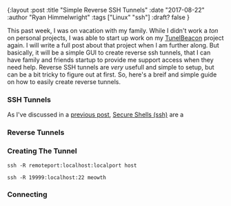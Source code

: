 {:layout :post
:title  "Simple Reverse SSH Tunnels"
:date "2017-08-22"
:author "Ryan Himmelwright"
:tags ["Linux" "ssh"]
:draft? false
}

This past week, I was on vacation with my family. While I didn't work a *ton* on personal projects, I was able to start up work on my [TunelBeacon](https://github.com/himmAllRight/TunnelBeacon) project again. I will write a full post about that project when I am further along. But basically, it will be a simple GUI to create reverse ssh tunnels, that I can have family and friends startup to provide me support access when they need help. Reverse SSH tunnels are *very* usefull and simple to setup, but can be a bit tricky to figure out at first. So, here's a breif and simple guide on how to easily create reverse tunnels.

<!-- more -->

### SSH Tunnels

As I've discussed in a [previous post](http://ryan.himmelwright.net/posts/Ansible-On-Pi-Cluster/#ssh), [Secure Shells (ssh)](https://en.wikipedia.org/wiki/Secure_Shell) are a 

### Reverse Tunnels


### Creating The Tunnel

```
ssh -R remoteport:localhost:localport host
```

```
ssh -R 19999:localhost:22 meowth
```


### Connecting
